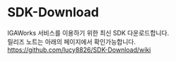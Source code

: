 # SDK-Download
IGAWorks 서비스를 이용하기 위한 최신 SDK 다운로드합니다. </br>
릴리즈 노트는 아래의 페이지에서 확인가능합니다.
https://github.com/lucy8826/SDK-Download/wiki